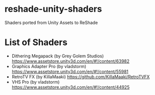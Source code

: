 # reshade-unity-shaders
Shaders ported from Unity Assets to ReShade

# List of Shaders

- Dithering Megapack (by Grey Golem Studios) https://www.assetstore.unity3d.com/en/#!/content/63982
- Graphics Adapter Pro (by vladstorm) https://www.assetstore.unity3d.com/en/#!/content/55981
- RetroTV FX (by KillaMaaki) https://github.com/KillaMaaki/RetroTVFX
- VHS Pro (by vladstorm) https://www.assetstore.unity3d.com/en/#!/content/44925
